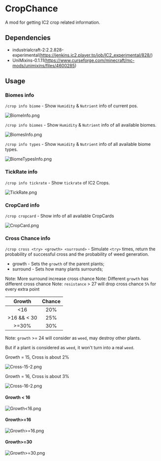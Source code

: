# CropChance

A mod for getting IC2 crop related information.

## Dependencies

- industrialcraft-2:2.2.828-experimental(https://jenkins.ic2.player.to/job/IC2_experimental/828/)
- UniMixins-0.1.11(https://www.curseforge.com/minecraft/mc-mods/unimixins/files/4600285)

## Usage

### Biomes info

`/crop info biome` - Show `Humidity` & `Nutrient` info of current pos.

![BiomeInfo.png](docs/BiomeInfo.png)

`/crop info biomes` - Show `Humidity` & `Nutrient` info of all available biomes.

![BiomesInfo.png](docs/BiomesInfo.png)

`/crop info types` - Show `Humidity` & `Nutrient` info of all available biome types.

![BiomeTypesInfo.png](docs/BiomeTypesInfo.png)

### TickRate info

`/crop info tickrate` - Show `tickrate` of IC2 Crops.

![TickRate.png](docs/TickRate.png)

### CropCard info

`/crop cropcard` - Show info of all available CropCards

![CropCard.png](docs/CropCard.png)

### Cross Chance info

`/crop cross <try> <growth> <surround>` - Simulate `<try>` times, return the probability of successful
cross and the probability of weed generation.

- growth - Sets the `growth` of the parent plants;
- surround - Sets how many plants surrounds;

Note: More surround increase cross chance
Note: Different `growth` has different cross chance
Note: `resistance` > 27 will drop cross chance `5%` for every extra point

|   Growth    | Chance |
|:-----------:|:------:|
|     <16     |  20%   |
| >16 && < 30 |  25%   |
|    >=30%    |  30%   |

Note: `growth` >= 24 will consider as `weed`, may destroy other plants.

But if a plant is considered as `weed`, it won't turn into a real `weed`.

Growth = 15, Cross is about 2%

![Cross-15-2.png](docs/Cross-15-2.png)

Growth = 16, Cross is about 3%

![Cross-16-2.png](docs/Cross-16-2.png)

#### Growth < 16

![Growth<16.png](docs/Growth-16.png)

#### Growth>=16

![Growth>=16.png](docs/Growth+16.png)

#### Growth>=30

![Growth>=30.png](docs/Growth+30.png)
